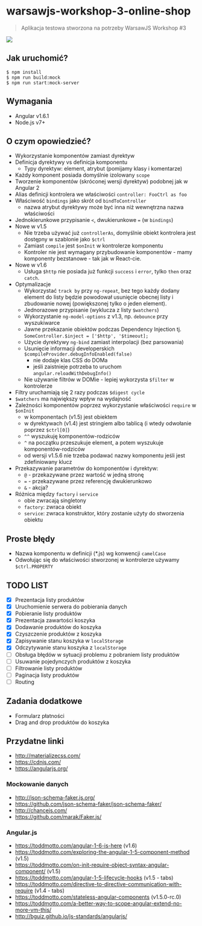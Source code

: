 # warsawjs-workshop-3-online-shop

> Aplikacja testowa stworzona na potrzeby WarsawJS Workshop #3

![](http://warsawjs.com/assets/images/logo/logo-transparent-240x240.png)

## Jak uruchomić?

```
$ npm install
$ npm run build:mock
$ npm run start:mock-server
```

## Wymagania

* Angular v1.6.1
* Node.js v7+

## O czym opowiedzieć?

* Wykorzystanie komponentów zamiast dyrektyw
* Definicja dyrektywy vs definicja komponentu
    * Typy dyrektyw: element, atrybut (pomijamy klasy i komentarze)
* Każdy komponent posiada domyślnie izolowany `scope`
* Tworzenie komponentów (skróconej wersji dyrektyw) podobnej jak w Angular 2
* Alias definicji kontrolera we właściwości `controller: FooCtrl as foo`
* Właściwość `bindings` jako skrót od `bindToController`
    - nazwa atrybut dyrektywy może być inna niż wewnętrzna nazwa właściwości
* Jednokierunkowe przypisanie `<`, dwukierunkowe `=` (w `bindings`)
* Nowe w v1.5
    * Nie trzeba używać już `controllerAs`, domyślnie obiekt kontrolera jest 
    dostępny w szablonie jako `$ctrl`
    * Zamiast `compile` jest `$onInit` w kontrolerze komponentu 
    * Kontroler nie jest wymagany przybudowanie komponentów - mamy komponenty 
    bezstanowe - tak jak w React-cie.
* Nowe w v1.6
    * Usługa `$http` nie posiada już funkcji `success` i `error`, tylko 
    `then` oraz `catch`.
* Optymalizacje
    * Wykorzystać `track by` przy `ng-repeat`, bez tego każdy dodany element 
    do listy będzie powodował usunięcie obecnej listy i zbudowanie nowej 
    (powiększonej tylko o jeden element).
    * Jednorazowe przypisanie (wyklucza z listy `$watchers`)
    * Wykorzystanie `ng-model-options` z v1.3, np. `debounce` przy wyszukiwarce
    * Jawne przekazanie obiektów podczas Dependency Injection tj.
        `SomeController.$inject = ['$http', '$timeout];`
    * Użycie dyrektywy `ng-bind` zamiast interpolacji (bez parsowania)
    * Usunięcie informacji developerskich
        `$compileProvider.debugInfoEnabled(false)`
        - nie dodaje klas CSS do DOMa
        - jeśli zaistnieje potrzeba to uruchom `angular.reloadWithDebugInfo()`
    * Nie używanie filtrów w DOMie - lepiej wykorzysta `$filter` w kontrolerze
* Filtry uruchamiają się 2 razy podczas `$digest cycle`
* `$watchers` ma największy wpływ na wydajność
* Zależności komponentów poprzez wykorzystanie właściwości `require` w `$onInit`
    - w komponentach (v1.5) jest obiektem
    - w dyrektywach (v1.4) jest stringiem albo tablicą (i wtedy odwołanie 
    poprzez `$ctrl[0]`)
    - `^^` wyszukuję komponentów-rodziców
    - `^` na początku przeszukuje element, a potem wyszukuje
    komponentów-rodziców
    - od wersji v1.5.6 nie trzeba podawać nazwy komponentu jeśli jest 
    zdefiniowany klucz
* Przekazywanie parametrów do komponentów i dyrektyw:
    - `@` - przekazywane przez wartość w jedną stronę
    - `=` - przekazywane przez referencję dwukierunkowo
    - `&` - akcja?
* Różnica między `factory` i `service`
    - obie zwracają singletony
    - `factory`: zwraca obiekt
    - `service`: zwraca konstruktor, który zostanie użyty do stworzenia obiektu

## Proste błędy

* Nazwa komponentu w definicji (*.js) wg konwencji `camelCase`
* Odwołując się do właściwości stworzonej w kontrolerze używamy `$ctrl.PROPERTY`

## TODO LIST

* [x] Prezentacja listy produktów
* [x] Uruchomienie serwera do pobierania danych
* [x] Pobieranie listy produktów
* [x] Prezentacja zawartości koszyka
* [x] Dodawanie produktów do koszyka
* [x] Czyszczenie produktów z koszyka
* [x] Zapisywanie stanu koszyka w `localStorage`
* [x] Odczytywanie stanu koszyka z `localStorage`
* [ ] Obsługa błędów w sytuacji problemu z pobraniem listy produktów
* [ ] Usuwanie pojedynczych produktów z koszyka
* [ ] Filtrowanie listy produktów
* [ ] Paginacja listy produktów
* [ ] Routing

## Zadania dodatkowe

* Formularz płatności
* Drag and drop produktów do koszyka

## Przydatne linki

* http://materializecss.com/
* https://cdnjs.com/
* https://angularjs.org/

### Mockowanie danych

* http://json-schema-faker.js.org/
* https://github.com/json-schema-faker/json-schema-faker/
* http://chancejs.com/
* https://github.com/marak/Faker.js/

### Angular.js

* https://toddmotto.com/angular-1-6-is-here (v1.6)
* https://toddmotto.com/exploring-the-angular-1-5-component-method (v1.5)
* https://toddmotto.com/on-init-require-object-syntax-angular-component/ (v1.5)
* https://toddmotto.com/angular-1-5-lifecycle-hooks (v1.5 - tabs)
* https://toddmotto.com/directive-to-directive-communication-with-require (v1.4 - tabs)
* https://toddmotto.com/stateless-angular-components (v1.5.0-rc.0)
* https://toddmotto.com/a-better-way-to-scope-angular-extend-no-more-vm-this/
* http://bguiz.github.io/js-standards/angularjs/
